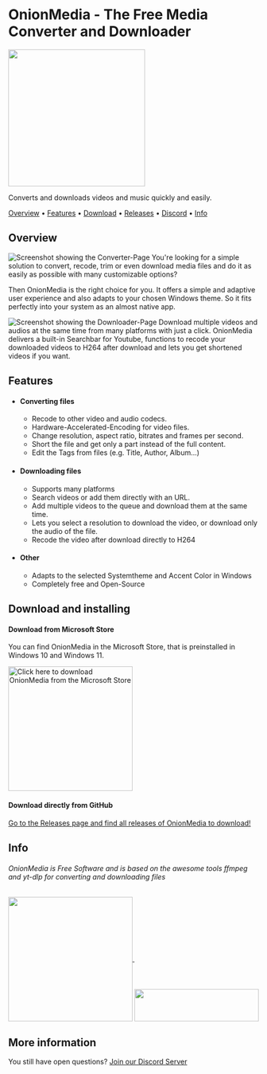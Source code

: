 
# OnionMedia - The Free Media Converter and Downloader
<a href="https://github.com/onionware-github/OnionMedia/blob/main/images/icon.svg">
  <img src="https://github.com/onionware-github/OnionMedia/blob/main/images/icon.svg" width="275"/>
</a>

Converts and downloads videos and music quickly and easily.

[Overview](#overview) • [Features](#features) • [Download](#download-and-installing) • [Releases](https://github.com/onionware-github/OnionMedia/releases) • [Discord](https://discord.gg/3ahqCzQxs8) • [Info](#info)

## Overview
![Screenshot showing the Converter-Page](https://github.com/onionware-github/OnionMedia/blob/main/images/converterpage.jpg)
You're looking for a simple solution to convert, recode, trim or even download media files and do it as easily as possible with many customizable options?

Then OnionMedia is the right choice for you.
It offers a simple and adaptive user experience and also adapts to your chosen Windows theme.
So it fits perfectly into your system as an almost native app.

![Screenshot showing the Downloader-Page](https://github.com/onionware-github/OnionMedia/blob/main/images/downloaderpage.jpg)
Download multiple videos and audios at the same time from many platforms with just a click.
OnionMedia delivers a built-in Searchbar for Youtube, functions to recode your downloaded videos to H264 after download and lets you get shortened videos if you want.

## Features

- #### Converting files
  - Recode to other video and audio codecs.
  - Hardware-Accelerated-Encoding for video files.
  - Change resolution, aspect ratio, bitrates and frames per second.
  - Short the file and get only a part instead of the full content.
  - Edit the Tags from files (e.g. Title, Author, Album...)

- #### Downloading files
  - Supports many platforms
  - Search videos or add them directly with an URL.
  - Add multiple videos to the queue and download them at the same time.
  - Lets you select a resolution to download the video, or download only the audio of the file.
  - Recode the video after download directly to H264

- #### Other
  - Adapts to the selected Systemtheme and Accent Color in Windows
  - Completely free and Open-Source

## Download and installing

#### Download from Microsoft Store
You can find OnionMedia in the Microsoft Store, that is preinstalled in Windows 10 and Windows 11.

<a href="https://www.microsoft.com/store/productId/9N252NJJQB65">
  <img src="https://upload.wikimedia.org/wikipedia/commons/f/f7/Get_it_from_Microsoft_Badge.svg" alt="Click here to download OnionMedia from the Microsoft Store" width="250"/>
</a>


#### Download directly from GitHub
[Go to the Releases page and find all releases of OnionMedia to download!](https://github.com/onionware-github/OnionMedia/releases)


## Info
###### OnionMedia is Free Software and is based on the awesome tools ffmpeg and yt-dlp for converting and downloading files

<a href="https://ffmpeg.org/">
  <img src="https://github.com/onionware-github/OnionMedia/blob/main/images/ffmpeg.svg" width="250" valign="middle" margin-right="10"/>
</a>


<a href="https://github.com/yt-dlp/yt-dlp">
  <img src="https://github.com/onionware-github/OnionMedia/blob/main/images/yt-dlp.svg" width="250" height="65" valign="bottom" margin-left="10"/>
</a>


## More information
You still have open questions? [Join our Discord Server](https://discord.gg/3ahqCzQxs8)
